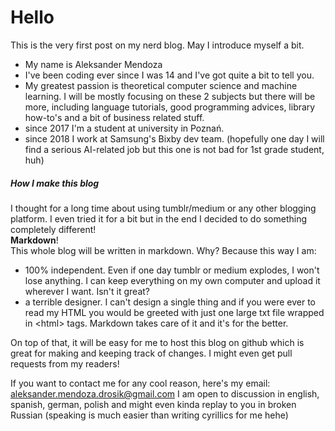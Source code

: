 # Hello
This is the very first post on my nerd blog. May I introduce myself a bit.

- My name is Aleksander Mendoza
- I've been coding ever since I was 14 and I've got quite a bit to tell you. 
- My greatest passion is theoretical computer science and machine learning. I will be mostly focusing on these 2 subjects but there will be more, including language tutorials, good programming advices, library how-to's and a bit of business related stuff.
- since 2017 I'm a student at university in Poznań.
- since 2018 I work at Samsung's Bixby dev team. (hopefully one day I will find a serious AI-related job but this one is not bad for 1st grade student, huh)

##### How I make this blog

I thought for a long time about using tumblr/medium or any other blogging platform. I even tried it for a bit but in the end I decided to do something completely different!  
**Markdown**!  
This whole blog will be written in markdown. Why? Because this way I am:

* 100% independent. Even if one day tumblr or medium explodes, I won't lose anything. I can keep everything on my own computer and upload it wherever I want. Isn't it great?
* a terrible designer. I can't design a single thing and if you were ever to read my HTML you would be greeted with just one large txt file wrapped in \<html> tags. Markdown takes care of it and it's for the better.

On top of that, it will be easy for me to host this blog on github which is great for making and keeping track of changes. I might even get pull requests from my readers!

If you want to contact me for any cool reason, here's my email:  aleksander.mendoza.drosik@gmail.com
I am open to discussion in english, spanish, german, polish and might even kinda replay to you in broken Russian (speaking is much easier than writing cyrillics for me hehe)